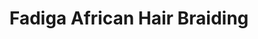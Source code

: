 ---
title: "Fadiga African Hair Braiding"
url: /baltimore/fadiga-african-hair-braiding/
shop: Friseur
---